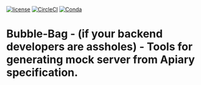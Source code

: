 
[![license](https://img.shields.io/github/license/mashape/apistatus.svg)]()
[![CircleCI](https://img.shields.io/circleci/project/github/RedSparr0w/node-csgo-parser.svg)]()
[![Conda](https://img.shields.io/conda/pn/conda-forge/python.svg)]()

# Bubble-Bag - (if your backend developers are assholes) - Tools for generating mock server from Apiary specification.
